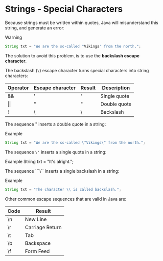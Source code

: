 
# Strings - Special Characters

Because strings must be written within quotes, Java will misunderstand this string, and generate an error:

>[!WARNING]
>
>```java
>String txt = "We are the so-called "Vikings" from the north.";
>```

The solution to avoid this problem, is to use the **backslash escape character**.

The backslash (```\```) escape character turns special characters into string characters:

| Operator | Escape character | Result | Description  |
|----------|------------------|--------|--------------|
| &&       | \'               | '      | Single quote |
| \|\|     | \"               | "      | Double quote |
| !        | \\               | \      | Backslash    |

The sequence \"  inserts a double quote in a string:

Example

```java
String txt = "We are the so-called \"Vikings\" from the north.";
```

The sequence ```\'```  inserts a single quote in a string:

Example
String txt = "It\'s alright.";

The sequence ```\\``  inserts a single backslash in a string:

Example

``` java
String txt = "The character \\ is called backslash.";
```

Other common escape sequences that are valid in Java are:

| Code | Result          |
|------|-----------------|
| \n   | New Line        |
| \r   | Carriage Return |
| \t   | Tab             |
| \b   | Backspace       |
| \f   | Form Feed       |
